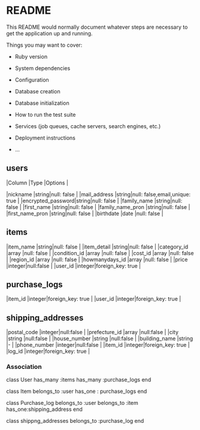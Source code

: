 # README

This README would normally document whatever steps are necessary to get the
application up and running.

Things you may want to cover:

* Ruby version

* System dependencies

* Configuration

* Database creation

* Database initialization

* How to run the test suite

* Services (job queues, cache servers, search engines, etc.)

* Deployment instructions

* ...

## users

|Column            |Type  |Options                        |

|nickname          |string|null: false                    |
|mail_address      |string|null: false,email,unique: true |
|encrypted_password|string|null: false                    |
|family_name       |string|null: false                    |
|first_name        |string|null: false                    |
|family_name_pron  |string|null: false                    |
|first_name_pron   |string|null: false                    |
|birthdate         |date  |null: false                    |

## items

|item_name         |string|null: false                    |
|item_detail       |string|null: false                    |
|category_id       |array |null: false                    |
|condition_id      |array |null: false                    |
|cost_id           |array |null: false                    |
|region_id         |array |null: false                    |
|howmanydays_id    |array |null: false                    |
|price             |integer|null:false                    |
|user_id           |integer|foreign_key: true             |


## purchase_logs

|item_id           |integer|foreign_key: true             |
|user_id           |integer|foreign_key: true             |


## shipping_addresses

|postal_code       |integer|null:false                    |
|prefecture_id     |array  |null:false                    |
|city              |string |null:false                    |
|house_number      |string |null:false                    |
|building_name     |string |-                             |
|phone_number      |integer|null:false                    |
|item_id           |integer|foreign_key: true             |
|log_id            |integer|foreign_key: true             | 



### Association
class User 
  has_many :items
  has_many :purchase_logs
end

class Item
  belongs_to :user
  has_one : purchase_logs
end

class Purchase_log
  belongs_to :user
  belongs_to :item
  has_one:shipping_address
end

class shippng_addresses
  belongs_to :purchase_log
end
